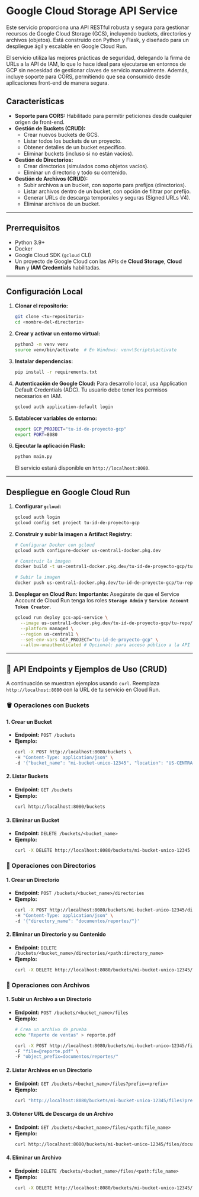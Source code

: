 # Google Cloud Storage API Service

Este servicio proporciona una API RESTful robusta y segura para gestionar recursos de Google Cloud Storage (GCS), incluyendo buckets, directorios y archivos (objetos). Está construido con Python y Flask, y diseñado para un despliegue ágil y escalable en Google Cloud Run.

El servicio utiliza las mejores prácticas de seguridad, delegando la firma de URLs a la API de IAM, lo que lo hace ideal para ejecutarse en entornos de GCP sin necesidad de gestionar claves de servicio manualmente. Además, incluye soporte para CORS, permitiendo que sea consumido desde aplicaciones front-end de manera segura.

## Características

-   **Soporte para CORS:** Habilitado para permitir peticiones desde cualquier origen de front-end.
-   **Gestión de Buckets (CRUD):**
    -   Crear nuevos buckets de GCS.
    -   Listar todos los buckets de un proyecto.
    -   Obtener detalles de un bucket específico.
    -   Eliminar buckets (incluso si no están vacíos).
-   **Gestión de Directorios:**
    -   Crear directorios (simulados como objetos vacíos).
    -   Eliminar un directorio y todo su contenido.
-   **Gestión de Archivos (CRUD):**
    -   Subir archivos a un bucket, con soporte para prefijos (directorios).
    -   Listar archivos dentro de un bucket, con opción de filtrar por prefijo.
    -   Generar URLs de descarga temporales y seguras (Signed URLs V4).
    -   Eliminar archivos de un bucket.

---

## Prerrequisitos

-   Python 3.9+
-   Docker
-   Google Cloud SDK (`gcloud` CLI)
-   Un proyecto de Google Cloud con las APIs de **Cloud Storage**, **Cloud Run** y **IAM Credentials** habilitadas.

---

## Configuración Local

1.  **Clonar el repositorio:**
    ```bash
    git clone <tu-repositorio>
    cd <nombre-del-directorio>
    ```

2.  **Crear y activar un entorno virtual:**
    ```bash
    python3 -m venv venv
    source venv/bin/activate  # En Windows: venv\Scripts\activate
    ```

3.  **Instalar dependencias:**
    ```bash
    pip install -r requirements.txt
    ```

4.  **Autenticación de Google Cloud:**
    Para desarrollo local, usa Application Default Credentials (ADC). Tu usuario debe tener los permisos necesarios en IAM.
    ```bash
    gcloud auth application-default login
    ```

5.  **Establecer variables de entorno:**
    ```bash
    export GCP_PROJECT="tu-id-de-proyecto-gcp"
    export PORT=8080
    ```

6.  **Ejecutar la aplicación Flask:**
    ```bash
    python main.py
    ```
    El servicio estará disponible en `http://localhost:8080`.

---

## Despliegue en Google Cloud Run

1.  **Configurar `gcloud`:**
    ```bash
    gcloud auth login
    gcloud config set project tu-id-de-proyecto-gcp
    ```

2.  **Construir y subir la imagen a Artifact Registry:**
    ```bash
    # Configurar Docker con gcloud
    gcloud auth configure-docker us-central1-docker.pkg.dev

    # Construir la imagen
    docker build -t us-central1-docker.pkg.dev/tu-id-de-proyecto-gcp/tu-repo/gcs-api-service:latest .

    # Subir la imagen
    docker push us-central1-docker.pkg.dev/tu-id-de-proyecto-gcp/tu-repo/gcs-api-service:latest
    ```

3.  **Desplegar en Cloud Run:**
    **Importante:** Asegúrate de que el Service Account de Cloud Run tenga los roles **`Storage Admin`** y **`Service Account Token Creator`**.
    ```bash
    gcloud run deploy gcs-api-service \
      --image us-central1-docker.pkg.dev/tu-id-de-proyecto-gcp/tu-repo/gcs-api-service:latest \
      --platform managed \
      --region us-central1 \
      --set-env-vars GCP_PROJECT="tu-id-de-proyecto-gcp" \
      --allow-unauthenticated # Opcional: para acceso público a la API
    ```

---

## 🚀 API Endpoints y Ejemplos de Uso (CRUD)

A continuación se muestran ejemplos usando `curl`. Reemplaza `http://localhost:8080` con la URL de tu servicio en Cloud Run.

### 🪣 Operaciones con Buckets

#### 1. Crear un Bucket
* **Endpoint:** `POST /buckets`
* **Ejemplo:**
    ```bash
    curl -X POST http://localhost:8080/buckets \
    -H "Content-Type: application/json" \
    -d '{"bucket_name": "mi-bucket-unico-12345", "location": "US-CENTRAL1"}'
    ```

#### 2. Listar Buckets
* **Endpoint:** `GET /buckets`
* **Ejemplo:**
    ```bash
    curl http://localhost:8080/buckets
    ```

#### 3. Eliminar un Bucket
* **Endpoint:** `DELETE /buckets/<bucket_name>`
* **Ejemplo:**
    ```bash
    curl -X DELETE http://localhost:8080/buckets/mi-bucket-unico-12345
    ```

### 📁 Operaciones con Directorios

#### 1. Crear un Directorio
* **Endpoint:** `POST /buckets/<bucket_name>/directories`
* **Ejemplo:**
    ```bash
    curl -X POST http://localhost:8080/buckets/mi-bucket-unico-12345/directories \
    -H "Content-Type: application/json" \
    -d '{"directory_name": "documentos/reportes/"}'
    ```

#### 2. Eliminar un Directorio y su Contenido
* **Endpoint:** `DELETE /buckets/<bucket_name>/directories/<path:directory_name>`
* **Ejemplo:**
    ```bash
    curl -X DELETE http://localhost:8080/buckets/mi-bucket-unico-12345/directories/documentos/reportes/
    ```

### 📄 Operaciones con Archivos

#### 1. Subir un Archivo a un Directorio
* **Endpoint:** `POST /buckets/<bucket_name>/files`
* **Ejemplo:**
    ```bash
    # Crea un archivo de prueba
    echo "Reporte de ventas" > reporte.pdf

    curl -X POST http://localhost:8080/buckets/mi-bucket-unico-12345/files \
    -F "file=@reporte.pdf" \
    -F "object_prefix=documentos/reportes/"
    ```

#### 2. Listar Archivos en un Directorio
* **Endpoint:** `GET /buckets/<bucket_name>/files?prefix=<prefix>`
* **Ejemplo:**
    ```bash
    curl "http://localhost:8080/buckets/mi-bucket-unico-12345/files?prefix=documentos/reportes/"
    ```

#### 3. Obtener URL de Descarga de un Archivo
* **Endpoint:** `GET /buckets/<bucket_name>/files/<path:file_name>`
* **Ejemplo:**
    ```bash
    curl http://localhost:8080/buckets/mi-bucket-unico-12345/files/documentos/reportes/reporte.pdf
    ```

#### 4. Eliminar un Archivo
* **Endpoint:** `DELETE /buckets/<bucket_name>/files/<path:file_name>`
* **Ejemplo:**
    ```bash
    curl -X DELETE http://localhost:8080/buckets/mi-bucket-unico-12345/files/documentos/reportes/reporte.pdf
    ```
